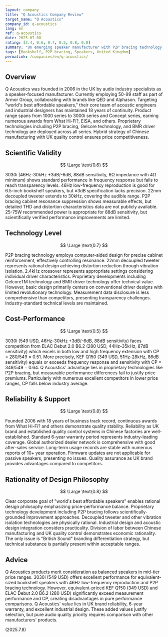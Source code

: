 ```yaml
---
layout: company
title: "Q Acoustics Company Review"
target_name: "Q Acoustics"
company_id: q-acoustics
lang: en
ref: q-acoustics
date: 2025-07-08
rating: [3.4, 0.6, 0.7, 0.5, 0.8, 0.8]
summary: "UK emerging speaker manufacturer with P2P bracing technology and other innovations, but measurement performance advantage over price is limited."
tags: [Bookshelf, P2P bracing, Speakers, United Kingdom]
permalink: /companies/en/q-acoustics/
---
```

## Overview

Q Acoustics was founded in 2006 in the UK by audio industry specialists as a speaker-focused manufacturer. Currently employing 50-99 staff as part of Armor Group, collaborating with brands like QED and Alphason. Targeting "world's best affordable speakers," their core team of acoustic engineers and industrial designers has maintained 18 years of continuity. Product range spans from 1000 series to 3000i series and Concept series, earning numerous awards from What Hi-Fi?, EISA, and others. Proprietary technologies including P2P bracing, Gelcore technology, and BMR driver technology are deployed across all series. Hybrid strategy of Chinese manufacturing with UK quality control ensures price competitiveness.

## Scientific Validity

$$ \Large \text{0.6} $$

3030i (46Hz-30kHz +3dB/-6dB, 88dB sensitivity, 6Ω impedance with 4Ω minimum) shows standard performance in frequency response but fails to reach transparency levels. 46Hz low-frequency reproduction is good for 6.5-inch bookshelf speakers, but ±3dB specification lacks precision. 22mm decoupled tweeter extends to 30kHz, covering the audible range. P2P bracing cabinet resonance suppression shows measurable effects, but detailed THD and distortion characteristics data are not publicly available. 25-75W recommended power is appropriate for 88dB sensitivity, but scientifically verified performance improvements are limited.

## Technology Level

$$ \Large \text{0.7} $$

P2P bracing technology employs computer-aided design for precise cabinet reinforcement, effectively controlling resonance. 22mm decoupled tweeter represents rational design achieving distortion reduction through vibration isolation. 2.4kHz crossover represents appropriate settings considering individual driver characteristics. Proprietary developments including GelcoreTM technology and BMR driver technology offer technical value. However, basic design primarily centers on conventional driver designs with limited revolutionary technology. Measurement data disclosure is less comprehensive than competitors, presenting transparency challenges. Industry-standard technical levels are maintained.

## Cost-Performance

$$ \Large \text{0.5} $$

3030i (549 USD, 46Hz-30kHz +3dB/-6dB, 88dB sensitivity) faces competition from ELAC Debut 2.0 B6.2 (280 USD, 44Hz-35kHz, 87dB sensitivity) which excels in both low and high frequency extension with CP = 280/549 = 0.51. More precisely, KEF Q150 (349 USD, 51Hz-28kHz, 86dB sensitivity) equals or exceeds frequency response and sensitivity with CP = 349/549 = 0.64. Q Acoustics' advantage lies in proprietary technologies like P2P bracing, but measurable performance differences fail to justify price premiums. Particularly with numerous excellent competitors in lower price ranges, CP falls below industry average.

## Reliability & Support

$$ \Large \text{0.8} $$

Founded 2006 with 18 years of business track record, continuous awards from What Hi-Fi? and others demonstrate quality stability. Reliability as UK brand and established quality control systems in Chinese factories are well-established. Standard 6-year warranty period represents industry-leading coverage. Global authorized dealer network is comprehensive with good after-sales service. Long-term usage records are stable with numerous reports of 10+ year operation. Firmware updates are not applicable for passive speakers, presenting no issues. Quality assurance as UK brand provides advantages compared to competitors.

## Rationality of Design Philosophy

$$ \Large \text{0.8} $$

Clear corporate goal of "world's best affordable speakers" enables rational design philosophy emphasizing price-performance balance. Proprietary technology development including P2P bracing follows scientifically-grounded improvement approaches. Decoupled tweeter and other vibration isolation technologies are physically rational. Industrial design and acoustic design integration considers practicality. Division of labor between Chinese manufacturing and UK quality control demonstrates economic rationality. The only issue is "British Sound" branding differentiation strategy, but technical substance is partially present within acceptable ranges.

## Advice

Q Acoustics products merit consideration as balanced speakers in mid-tier price ranges. 3030i (549 USD) offers excellent performance for equivalent-sized bookshelf speakers with 46Hz low-frequency reproduction and P2P bracing technology. However, equivalent-priced KEF Q150 (349 USD) and ELAC Debut 2.0 B6.2 (280 USD) significantly exceed measurement performance and CP, creating disadvantages in pure performance comparisons. Q Acoustics' value lies in UK brand reliability, 6-year warranty, and excellent industrial design. These added values justify selection, but pure audio quality priority requires comparison with other manufacturers' products.

(2025.7.8)